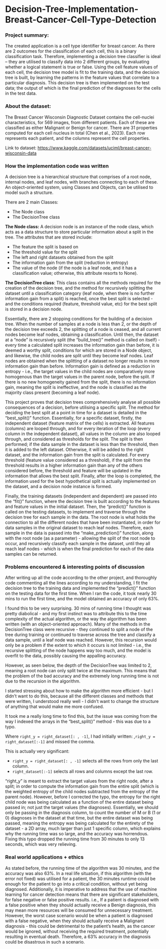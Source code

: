 # Decision-Tree-Implementation-Breast-Cancer-Cell-Type-Detection

<h3>Project summary:</h3>

The created application is a cell type identifier for breast cancer. As there are 2 outcomes for the classification of each cell, this is a binary classification task. Therefore, implementing a decision tree classifier is ideal – they are utilised to classify data into 2 different groups, by evaluating whether a logical statement is true or false. Using the cell feature values of each cell, the decision tree model is fit to the training data, and the decision tree is built, by learning the patterns in the feature values that correlate to a particular diagnosis. This decision tree is then implemented on the test data; the output of which is the final prediction of the diagnoses for the cells in the test data.


<h3>About the dataset:</h3>

The Breast Cancer Wisconsin Diagnostic Dataset contains the cell-nuclei characteristics, for 569 images, from different patients. Each of these are classified as either Malignant or Benign for cancer. There are 31 properties computed for each cell nucleus in total (Chen et al., 2023). Each row represents each patient, and the columns represent the cell properties.

Link to dataset: 
https://www.kaggle.com/datasets/uciml/breast-cancer-wisconsin-data

### How the implementation code was written

A decision tree is a hierarchical structure that comprises of a root node, internal nodes, and leaf nodes, with branches connecting to each of these. An object-oriented system, using Classes and Objects, can be utilised to model such a structure. 

There are 2 main Classes:

- The Node class
- The DecisionTree class

**The Node class:** A decision node is an instance of the node class, which acts as a data structure to store particular information about a split in the tree. The attributes that are stored include:

- The feature the split is based on
- The threshold value for the split
- The left and right datasets obtained from the split
- The information gain from the split (reduction in entropy)
- The value of the node (if the node is a leaf node, and it has a classification value; otherwise, this attribute resorts to None).

**The DecisionTree class**: This class contains all the methods required for the creation of the decision tree, and the method for recursively splitting the dataset until a classification category (leaf node, when there is no further information gain from a split) is reached, once the best split is selected - and the conditions required (feature, threshold value, etc) for the best split is stored in a decision node.

Essentially, there are 2 stopping conditions for the building of a decision tree. When the number of samples at a node is less than 2, or the depth of the decision tree exceeds 2, the splitting of a node is ceased, and all current nodes become leaf nodes, obtaining a classification. Until then, the dataset at a “node” is recursively split (the “build_tree()” method is called on itself) - every time a calculated split increases the information gain than before, it is deemed a worthy split, conditions for which are stored in a Node object, and likewise, the child nodes are split until they become leaf nodes. Leaf nodes are obtained when the splitting of a dataset no longer results in more information gain than before. Information gain is defined as a reduction in entropy - i.e., the target values in the child nodes are comparatively more homogenous than the target values in the parent node, before the split. If there is no new homogeneity gained from the split, there is no information gain, meaning the split is ineffective, and the node is classified as the majority class present (becoming a leaf node).

This project proves that decision trees comprehensively analyse all possible consequences of a decision, before utilising a specific split. The method for deciding the best split at a point in time for a dataset is detailed in the “best_split()” function. Essentially, for a specific dataset, firstly, the independent dataset (feature matrix of the cells) is extracted. All features (columns) are looped through, and for every iteration of the loop (every column in the independent dataset), all values in the column are also looped through, and considered as thresholds for the split. The split is then performed; if the data sample in the dataset is less than the threshold, then it is added to the left dataset. Otherwise, it will be added to the right dataset, and the information gain from the split is calculated. For every threshold (feature value considered as a threshold), if the split from the threshold results in a higher information gain than any of the others considered before, the threshold and feature will be updated in the information that allows the best split. Finally, after the loop is completed, the information used for the best hypothetical split is actually implemented on the dataset, and a decision node instance is formed. 

Finally, the training datasets (independent and dependent) are passed into the “fit()” function, where the decision tree is built according to the features and feature values in the initial dataset. Then, the “predict()” function is called on the testing datasets, to implement and traverse through the decision tree for each sample in the data. The root node is what holds the connection to all the different nodes that have been instantiated, in order for data samples in the original dataset to reach leaf nodes. Therefore, each sample in the data is passed into the “make_prediction()” function, along with the root node (as a parameter) - allowing the split of the root node to occur, and recursively classify each sample in the dataset, until they all reach leaf nodes - which is when the final prediction for each of the data samples can be returned. 

### Problems encountered & interesting points of discussion

After writing up all the code according to the other project, and thoroughly code commenting all the lines according to my understanding, I fit the decision tree to the training data and implemented the “predict()” function on the testing data for the first time. When I ran the code, it took nearly 30 mins to run the first time, and the model obtained an accuracy of only 63%. 

I found this to be very surprising. 30 mins of running time I thought was pretty diabolical - and my first instinct was to attribute this to the time complexity of the actual algorithm, or the way the algorithm has been written (with an object-oriented approach). Many of the methods in the DecisionTree class were recursive - they continued to split a node of the tree during training or continued to traverse across the tree and classify a data sample, until a leaf node was reached. However, this recursion would only be a problem if the extent to which it occurs is not limited - i.e., the recursive splitting of the node happens way too much, and the model is overfit to the data, possibly causing the appalling accuracy. 

However, as seen below, the depth of the DecisionTree was limited to 2, meaning a root node can only split twice at the maximum. This means that the problem of the bad accuracy and the extremely long running time is not due to the recursion in the algorithm. 

I started stressing about how to make the algorithm more efficient - but I didn’t want to do this, because all the different classes and methods that were written, I understood really well - I didn’t want to change the structure of anything that would make me more confused.

It took me a really long time to find this, but the issue was coming from the way I indexed the arrays in the “best_split()” method - this was due to a typo.

Where `right_y = right_dataset[: , -1]`, I had initially written: ,`right_y = right_dataset[:-1]` and missed the comma. 

This is actually very significant:

- `right_y = right_dataset[: , -1]` selects all the rows from only the last column.
- `right_dataset[:-1]` selects all rows and columns except the last row.

“right_y” is meant to extract the target values from the right node, after a split; in order to compute the information gain from the entire split (which is the weighted entropy of the child nodes subtracted from the entropy of the parent node). However, before I corrected the typo, the entropy for the right child node was being calculated as a function of the entire dataset being passed in; not just the target values (the diagnoses). Essentially, we should only be passing in the diagnosis column, to count the number of M or B (1 or 0) diagnoses in the dataset at that time, but the entire dataset was being passed, meaning the entropy was being calculated for the entirety of the dataset - a 2D array, much larger than just 1 specific column, which explains why the running time was so large, and the accuracy was horrendous. Fixing this typo dropped the running time from 30 minutes to only 13 seconds, which was very relieving. 

### Real world applications + ethics

As stated before, the running time of the algorithm was 30 minutes, and the accuracy was also 63%. In a real life situation, if this algorithm (with the error not fixed) was utilised for a patient, the 30 minutes runtime could be enough for the patient to go into a critical condition, without yet being diagnosed. Additionally, it is imperative to address that the use of machine learning for cancer detection means that there are significant stakeholders, for false negative or false positive results. i.e., If a patient is diagnosed with a false positive when they should actually receive a Benign diagnosis, this may mean more resources will be consumed for unnecessary treatment. However, the worst case scenario would be when a patient is diagnosed with a false negative, when they should actually receive a Malignant diagnosis - this could be detrimental to the patient’s health, as the cancer would be ignored, without receiving the required treatment, potentially resulting in eventual death. Therefore, a 63% accuracy in the diagnosis could be disastrous in such a scenario.
